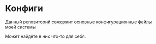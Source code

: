 # Конфиги
Данный репозиторий сожержит основные конфигурационные файлы моей системы

Может найдёте в них что-то для себя.
